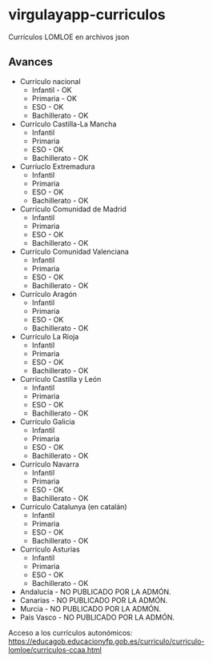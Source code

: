 # virgulayapp-curriculos
Currículos LOMLOE en archivos json

## Avances
* Currículo nacional
  * Infantil - OK
  * Primaria - OK
  * ESO - OK
  * Bachillerato - OK
* Currículo Castilla-La Mancha
  * Infantil
  * Primaria
  * ESO - OK
  * Bachillerato - OK
* Curríuclo Extremadura
  * Infantil
  * Primaria
  * ESO - OK
  * Bachillerato - OK
* Currículo Comunidad de Madrid
  * Infantil
  * Primaria
  * ESO - OK
  * Bachillerato - OK
* Currículo Comunidad Valenciana
  * Infantil
  * Primaria
  * ESO - OK
  * Bachillerato - OK
* Currículo Aragón
  * Infantil
  * Primaria
  * ESO - OK
  * Bachillerato - OK
* Currículo La Rioja
  * Infantil
  * Primaria
  * ESO - OK
  * Bachillerato - OK
* Currículo Castilla y León
  * Infantil
  * Primaria
  * ESO - OK
  * Bachillerato - OK 
* Currículo Galicia
  * Infantil
  * Primaria
  * ESO - OK
  * Bachillerato - OK
* Currículo Navarra
  * Infantil
  * Primaria
  * ESO - OK
  * Bachillerato - OK 
* Currículo Catalunya (en catalán)
  * Infantil
  * Primaria
  * ESO - OK
  * Bachillerato - OK 
* Currículo Asturias
  * Infantil
  * Primaria
  * ESO - OK
  * Bachillerato - OK
* Andalucía - NO PUBLICADO POR LA ADMÓN.
* Canarias - NO PUBLICADO POR LA ADMÓN.
* Murcia - NO PUBLICADO POR LA ADMÓN.
* País Vasco - NO PUBLICADO POR LA ADMÓN.


Acceso a los currículos autonómicos: https://educagob.educacionyfp.gob.es/curriculo/curriculo-lomloe/curriculos-ccaa.html